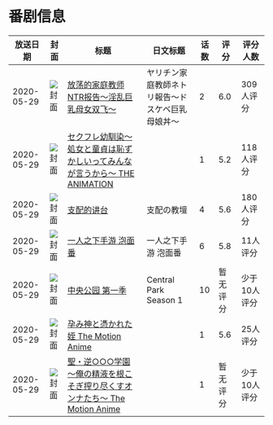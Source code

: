 # 番剧信息

|放送日期|封面|标题|日文标题|话数|评分|评分人数|
|---|---|---|---|---|---|---|
|2020-05-29|![封面](https://bangumi.tv/img/no_icon_subject.png)|[放荡的家庭教师NTR报告～淫乱巨乳母女双飞～](https://bangumi.tv/subject/305741)|ヤリチン家庭教師ネトリ報告～ドスケベ巨乳母娘丼～|2|6.0|309人评分|
|2020-05-29|![封面](https://bangumi.tv/img/no_icon_subject.png)|[セクフレ幼馴染～処女と童貞は恥ずかしいってみんなが言うから～ THE ANIMATION](https://bangumi.tv/subject/307356)||1|5.2|118人评分|
|2020-05-29|![封面](https://bangumi.tv/img/no_icon_subject.png)|[支配的讲台](https://bangumi.tv/subject/307978)|支配の教壇|4|5.6|180人评分|
|2020-05-29|![封面](https://lain.bgm.tv/pic/cover/c/32/6c/308351_3ng1n.jpg)|[一人之下手游 泡面番](https://bangumi.tv/subject/308351)|一人之下手游 泡面番|6|5.8|11人评分|
|2020-05-29|![封面](https://lain.bgm.tv/pic/cover/c/5a/bd/313451_mB28m.jpg)|[中央公园 第一季](https://bangumi.tv/subject/313451)|Central Park Season 1|10|暂无评分|少于10人评分|
|2020-05-29|![封面](https://bangumi.tv/img/no_icon_subject.png)|[孕み神と憑かれた姪 The Motion Anime](https://bangumi.tv/subject/314074)||1|5.6|25人评分|
|2020-05-29|![封面](https://bangumi.tv/img/no_icon_subject.png)|[聖・逆○○○学園 ～俺の精液を根こそぎ搾り尽くすオンナたち～ The Motion Anime](https://bangumi.tv/subject/350989)||1|暂无评分|少于10人评分|
